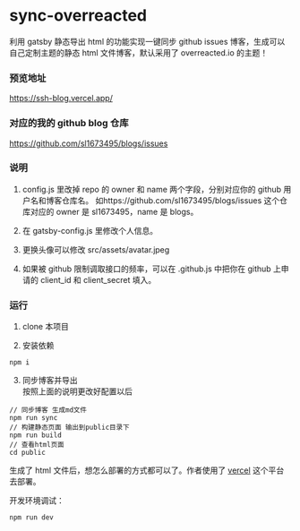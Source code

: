 # sync-overreacted

利用 gatsby 静态导出 html 的功能实现一键同步 github issues 博客，生成可以自己定制主题的静态 html 文件博客，默认采用了 overreacted.io 的主题！

### 预览地址

https://ssh-blog.vercel.app/

### 对应的我的 github blog 仓库

https://github.com/sl1673495/blogs/issues

### 说明

1. config.js 里改掉 repo 的 owner 和 name 两个字段，分别对应你的 github 用户名和博客仓库名。
   如https://github.com/sl1673495/blogs/issues 这个仓库对应的 owner 是 sl1673495，name 是 blogs。

2. 在 gatsby-config.js 里修改个人信息。

3. 更换头像可以修改 src/assets/avatar.jpeg

4. 如果被 github 限制调取接口的频率，可以在 .github.js 中把你在 github 上申请的 client_id 和 client_secret 填入。

### 运行

1. clone 本项目

2. 安装依赖

```
npm i
```

3. 同步博客并导出  
   按照上面的说明更改好配置以后

```
// 同步博客 生成md文件
npm run sync
// 构建静态页面 输出到public目录下
npm run build
// 查看html页面
cd public
```

生成了 html 文件后，想怎么部署的方式都可以了。作者使用了 [vercel](https://vercel.com/) 这个平台去部署。


开发环境调试：

```
npm run dev
```

